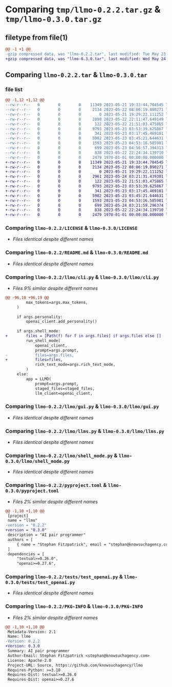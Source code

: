 # Comparing `tmp/llmo-0.2.2.tar.gz` & `tmp/llmo-0.3.0.tar.gz`

## filetype from file(1)

```diff
@@ -1 +1 @@
-gzip compressed data, was "llmo-0.2.2.tar", last modified: Tue May 23 04:56:57 2023, max compression
+gzip compressed data, was "llmo-0.3.0.tar", last modified: Wed May 24 03:21:59 2023, max compression
```

## Comparing `llmo-0.2.2.tar` & `llmo-0.3.0.tar`

### file list

```diff
@@ -1,12 +1,12 @@
--rw-r--r--   0        0        0    11349 2023-05-21 19:33:44.704545 llmo-0.2.2/LICENSE
--rw-r--r--   0        0        0     2134 2023-05-22 08:06:19.890271 llmo-0.2.2/README.md
--rw-r--r--   0        0        0        0 2023-05-21 19:29:22.111252 llmo-0.2.2/llmo/__init__.py
--rw-r--r--   0        0        0     2898 2023-05-22 22:11:47.649149 llmo-0.2.2/llmo/cli.py
--rw-r--r--   0        0        0      122 2023-05-22 21:51:03.475865 llmo-0.2.2/llmo/constants.py
--rw-r--r--   0        0        0     9793 2023-05-23 03:53:39.625867 llmo-0.2.2/llmo/gui.py
--rw-r--r--   0        0        0      341 2023-05-23 03:17:45.469101 llmo-0.2.2/llmo/layout.css
--rw-r--r--   0        0        0     5982 2023-05-23 03:45:21.644631 llmo-0.2.2/llmo/llms.py
--rw-r--r--   0        0        0     1593 2023-05-23 04:53:16.585981 llmo-0.2.2/llmo/shell_mode.py
--rw-r--r--   0        0        0      699 2023-05-23 04:56:57.394313 llmo-0.2.2/pyproject.toml
--rw-r--r--   0        0        0      838 2023-05-22 22:24:34.139710 llmo-0.2.2/tests/test_openai.py
--rw-r--r--   0        0        0     2479 1970-01-01 00:00:00.000000 llmo-0.2.2/PKG-INFO
+-rw-r--r--   0        0        0    11349 2023-05-21 19:33:44.704545 llmo-0.3.0/LICENSE
+-rw-r--r--   0        0        0     2134 2023-05-22 08:06:19.890271 llmo-0.3.0/README.md
+-rw-r--r--   0        0        0        0 2023-05-21 19:29:22.111252 llmo-0.3.0/llmo/__init__.py
+-rw-r--r--   0        0        0     2961 2023-05-24 03:21:31.439301 llmo-0.3.0/llmo/cli.py
+-rw-r--r--   0        0        0      122 2023-05-22 21:51:03.475865 llmo-0.3.0/llmo/constants.py
+-rw-r--r--   0        0        0     9793 2023-05-23 03:53:39.625867 llmo-0.3.0/llmo/gui.py
+-rw-r--r--   0        0        0      341 2023-05-23 03:17:45.469101 llmo-0.3.0/llmo/layout.css
+-rw-r--r--   0        0        0     5982 2023-05-23 03:45:21.644631 llmo-0.3.0/llmo/llms.py
+-rw-r--r--   0        0        0     1593 2023-05-23 04:53:16.585981 llmo-0.3.0/llmo/shell_mode.py
+-rw-r--r--   0        0        0      699 2023-05-24 03:21:59.296374 llmo-0.3.0/pyproject.toml
+-rw-r--r--   0        0        0      838 2023-05-22 22:24:34.139710 llmo-0.3.0/tests/test_openai.py
+-rw-r--r--   0        0        0     2479 1970-01-01 00:00:00.000000 llmo-0.3.0/PKG-INFO
```

### Comparing `llmo-0.2.2/LICENSE` & `llmo-0.3.0/LICENSE`

 * *Files identical despite different names*

### Comparing `llmo-0.2.2/README.md` & `llmo-0.3.0/README.md`

 * *Files identical despite different names*

### Comparing `llmo-0.2.2/llmo/cli.py` & `llmo-0.3.0/llmo/cli.py`

 * *Files 9% similar despite different names*

```diff
@@ -96,18 +96,19 @@
         max_tokens=args.max_tokens,
     )
 
     if args.personality:
         openai_client.add_personality()
 
     if args.shell_mode:
+        files = [Path(f) for f in args.files] if args.files else []
         run_shell_mode(
             openai_client,
             prompt=args.prompt,
-            files=args.files,
+            files=files,
             rich_text_mode=args.rich_text_mode,
         )
     else:
         app = LLMO(
             prompt=args.prompt,
             staged_files=staged_files,
             llm_client=openai_client,
```

### Comparing `llmo-0.2.2/llmo/gui.py` & `llmo-0.3.0/llmo/gui.py`

 * *Files identical despite different names*

### Comparing `llmo-0.2.2/llmo/llms.py` & `llmo-0.3.0/llmo/llms.py`

 * *Files identical despite different names*

### Comparing `llmo-0.2.2/llmo/shell_mode.py` & `llmo-0.3.0/llmo/shell_mode.py`

 * *Files identical despite different names*

### Comparing `llmo-0.2.2/pyproject.toml` & `llmo-0.3.0/pyproject.toml`

 * *Files 2% similar despite different names*

```diff
@@ -1,10 +1,10 @@
 [project]
 name = "llmo"
-version = "0.2.2"
+version = "0.3.0"
 description = "AI pair programmer"
 authors = [
     { name = "Stephan Fitzpatrick", email = "stephan@knowsuchagency.com" },
 ]
 dependencies = [
     "textual>=0.26.0",
     "openai>=0.27.6",
```

### Comparing `llmo-0.2.2/tests/test_openai.py` & `llmo-0.3.0/tests/test_openai.py`

 * *Files identical despite different names*

### Comparing `llmo-0.2.2/PKG-INFO` & `llmo-0.3.0/PKG-INFO`

 * *Files 2% similar despite different names*

```diff
@@ -1,10 +1,10 @@
 Metadata-Version: 2.1
 Name: llmo
-Version: 0.2.2
+Version: 0.3.0
 Summary: AI pair programmer
 Author-Email: Stephan Fitzpatrick <stephan@knowsuchagency.com>
 License: Apache-2.0
 Project-URL: Source, https://github.com/knowsuchagency/llmo
 Requires-Python: >=3.10
 Requires-Dist: textual>=0.26.0
 Requires-Dist: openai>=0.27.6
```

